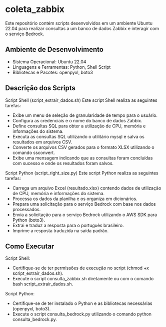# coleta_zabbix
Este repositório contém scripts desenvolvidos em um ambiente Ubuntu 22.04 para realizar consultas a um banco de dados Zabbix e interagir com o serviço Bedrock.


## Ambiente de Desenvolvimento
* Sistema Operacional: Ubuntu 22.04
* Linguagens e Ferramentas: Python, Shell Script
* Bibliotecas e Pacotes: openpyxl, boto3

## Descrição dos Scripts
Script Shell (script_extrair_dados.sh)
Este script Shell realiza as seguintes tarefas:

* Exibe um menu de seleção de granularidade de tempo para o usuário.
* Configura as credenciais e o nome do banco de dados Zabbix.
* Define consultas SQL para obter a utilização de CPU, memória e informações do sistema.
* Executa as consultas SQL utilizando o utilitário mysql e salva os resultados em arquivos CSV.
* Converte os arquivos CSV gerados para o formato XLSX utilizando o comando ssconvert.
* Exibe uma mensagem indicando que as consultas foram concluídas com sucesso e onde os resultados foram salvos.

Script Python (script_right_size.py)
Este script Python realiza as seguintes tarefas:

* Carrega um arquivo Excel (resultado.xlsx) contendo dados de utilização de CPU, memória e informações do sistema.
* Processa os dados da planilha e os organiza em dicionários.
* Prepara uma solicitação para o serviço Bedrock com base nos dados processados.
* Envia a solicitação para o serviço Bedrock utilizando o AWS SDK para Python (boto3).
* Extrai e traduz a resposta para o português brasileiro.
* Imprime a resposta traduzida na saída padrão.

## Como Executar
Script Shell:
* Certifique-se de ter permissões de execução no script (chmod +x script_extrair_dados.sh).
* Execute o script consulta_zabbix.sh diretamente ou com o comando bash script_extrair_dados.sh.


Script Python:
* Certifique-se de ter instalado o Python e as bibliotecas necessárias (openpyxl, boto3).
* Execute o script consulta_bedrock.py utilizando o comando python consulta_bedrock.py.
  
